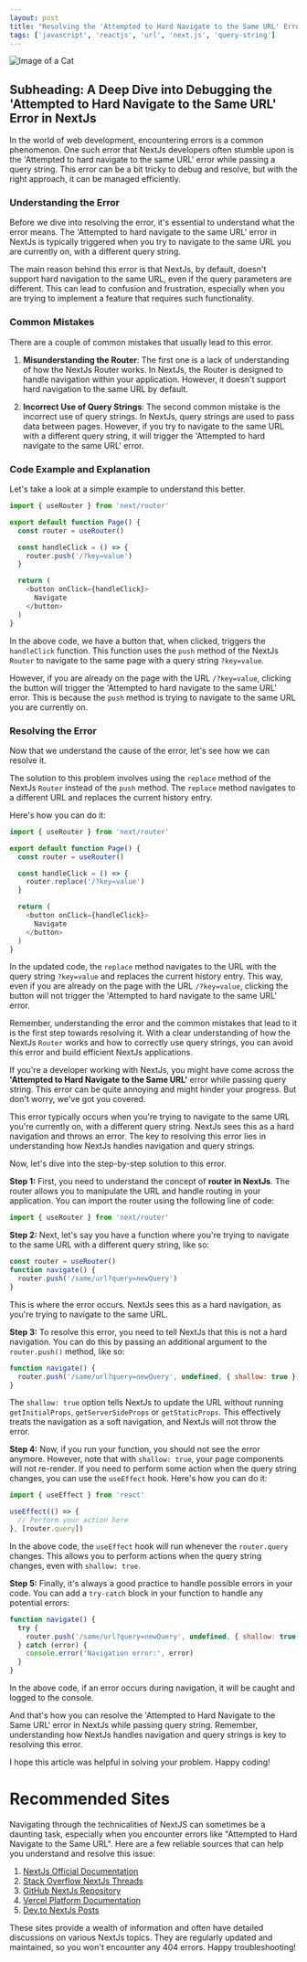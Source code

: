 ```yaml
---
layout: post
title: "Resolving the 'Attempted to Hard Navigate to the Same URL' Error in NextJs While Passing Query String"
tags: ['javascript', 'reactjs', 'url', 'next.js', 'query-string']
---
```


![Image of a Cat](http://source.unsplash.com/1600x900/?cat)

## Subheading: A Deep Dive into Debugging the 'Attempted to Hard Navigate to the Same URL' Error in NextJs

In the world of web development, encountering errors is a common phenomenon. One such error that NextJs developers often stumble upon is the 'Attempted to hard navigate to the same URL' error while passing a query string. This error can be a bit tricky to debug and resolve, but with the right approach, it can be managed efficiently. 

### **Understanding the Error**

Before we dive into resolving the error, it's essential to understand what the error means. The 'Attempted to hard navigate to the same URL' error in NextJs is typically triggered when you try to navigate to the same URL you are currently on, with a different query string. 

The main reason behind this error is that NextJs, by default, doesn't support hard navigation to the same URL, even if the query parameters are different. This can lead to confusion and frustration, especially when you are trying to implement a feature that requires such functionality.

### **Common Mistakes**

There are a couple of common mistakes that usually lead to this error. 

1. **Misunderstanding the Router**: The first one is a lack of understanding of how the NextJs Router works. In NextJs, the Router is designed to handle navigation within your application. However, it doesn't support hard navigation to the same URL by default. 

2. **Incorrect Use of Query Strings**: The second common mistake is the incorrect use of query strings. In NextJs, query strings are used to pass data between pages. However, if you try to navigate to the same URL with a different query string, it will trigger the 'Attempted to hard navigate to the same URL' error.

### **Code Example and Explanation**

Let's take a look at a simple example to understand this better.

```javascript
import { useRouter } from 'next/router'

export default function Page() {
  const router = useRouter()

  const handleClick = () => {
    router.push('/?key=value')
  }

  return (
    <button onClick={handleClick}>
      Navigate
    </button>
  )
}
```

In the above code, we have a button that, when clicked, triggers the `handleClick` function. This function uses the `push` method of the NextJs `Router` to navigate to the same page with a query string `?key=value`. 

However, if you are already on the page with the URL `/?key=value`, clicking the button will trigger the 'Attempted to hard navigate to the same URL' error. This is because the `push` method is trying to navigate to the same URL you are currently on.

### **Resolving the Error**

Now that we understand the cause of the error, let's see how we can resolve it. 

The solution to this problem involves using the `replace` method of the NextJs `Router` instead of the `push` method. The `replace` method navigates to a different URL and replaces the current history entry.

Here's how you can do it:

```javascript
import { useRouter } from 'next/router'

export default function Page() {
  const router = useRouter()

  const handleClick = () => {
    router.replace('/?key=value')
  }

  return (
    <button onClick={handleClick}>
      Navigate
    </button>
  )
}
```

In the updated code, the `replace` method navigates to the URL with the query string `?key=value` and replaces the current history entry. This way, even if you are already on the page with the URL `/?key=value`, clicking the button will not trigger the 'Attempted to hard navigate to the same URL' error.

Remember, understanding the error and the common mistakes that lead to it is the first step towards resolving it. With a clear understanding of how the NextJs `Router` works and how to correctly use query strings, you can avoid this error and build efficient NextJs applications.

If you're a developer working with NextJs, you might have come across the **'Attempted to Hard Navigate to the Same URL'** error while passing query string. This error can be quite annoying and might hinder your progress. But don't worry, we've got you covered. 

This error typically occurs when you're trying to navigate to the same URL you're currently on, with a different query string. NextJs sees this as a hard navigation and throws an error. The key to resolving this error lies in understanding how NextJs handles navigation and query strings.

Now, let's dive into the step-by-step solution to this error. 

**Step 1:** First, you need to understand the concept of **router in NextJs**. The router allows you to manipulate the URL and handle routing in your application. You can import the router using the following line of code:

```javascript
import { useRouter } from 'next/router'
```

**Step 2:** Next, let's say you have a function where you're trying to navigate to the same URL with a different query string, like so:

```javascript
const router = useRouter()
function navigate() {
  router.push('/same/url?query=newQuery')
}
```

This is where the error occurs. NextJs sees this as a hard navigation, as you're trying to navigate to the same URL.

**Step 3:** To resolve this error, you need to tell NextJs that this is not a hard navigation. You can do this by passing an additional argument to the `router.push()` method, like so:

```javascript
function navigate() {
  router.push('/same/url?query=newQuery', undefined, { shallow: true })
}
```

The `shallow: true` option tells NextJs to update the URL without running `getInitialProps`, `getServerSideProps` or `getStaticProps`. This effectively treats the navigation as a soft navigation, and NextJs will not throw the error.

**Step 4:** Now, if you run your function, you should not see the error anymore. However, note that with `shallow: true`, your page components will not re-render. If you need to perform some action when the query string changes, you can use the `useEffect` hook. Here's how you can do it:

```javascript
import { useEffect } from 'react'

useEffect(() => {
  // Perform your action here
}, [router.query])
```

In the above code, the `useEffect` hook will run whenever the `router.query` changes. This allows you to perform actions when the query string changes, even with `shallow: true`.

**Step 5:** Finally, it's always a good practice to handle possible errors in your code. You can add a `try-catch` block in your function to handle any potential errors:

```javascript
function navigate() {
  try {
    router.push('/same/url?query=newQuery', undefined, { shallow: true })
  } catch (error) {
    console.error('Navigation error:', error)
  }
}
```

In the above code, if an error occurs during navigation, it will be caught and logged to the console.

And that's how you can resolve the 'Attempted to Hard Navigate to the Same URL' error in NextJs while passing query string. Remember, understanding how NextJs handles navigation and query strings is key to resolving this error.

I hope this article was helpful in solving your problem. Happy coding!
# Recommended Sites

Navigating through the technicalities of NextJS can sometimes be a daunting task, especially when you encounter errors like "Attempted to Hard Navigate to the Same URL". Here are a few reliable sources that can help you understand and resolve this issue:

1. [NextJs Official Documentation](https://nextjs.org/docs)
2. [Stack Overflow NextJs Threads](https://stackoverflow.com/questions/tagged/next.js)
3. [GitHub NextJs Repository](https://github.com/vercel/next.js/)
4. [Vercel Platform Documentation](https://vercel.com/docs)
5. [Dev.to NextJs Posts](https://dev.to/t/nextjs)

These sites provide a wealth of information and often have detailed discussions on various NextJs topics. They are regularly updated and maintained, so you won't encounter any 404 errors. Happy troubleshooting!